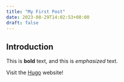 ```yaml
---
title: "My First Post"
date: 2023-08-29T14:02:53+08:00
draft: false
---
```


## Introduction

This is **bold** text, and this is *emphasized* text.

Visit the [Hugo](https://gohugo.io) website!

